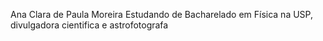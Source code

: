 Ana Clara de Paula Moreira 
Estudando de Bacharelado em Física na USP, divulgadora cientifica e astrofotografa 
